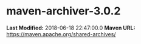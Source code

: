 # maven-archiver-3.0.2

**Last Modified:** 2018-06-18 22:47:00.0
**Maven URL:** https://maven.apache.org/shared-archives/
